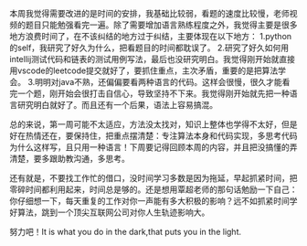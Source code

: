 本周我觉得需要改进的是时间的安排，我基础比较弱，看题的速度比较慢，老师视频的题目只能勉强看完一遍。除了需要增加语言熟练程度之外，我觉得主要是很多地方浪费时间了，在不该纠结的地方过于纠结，主要体现在以下地方：
1.python的self，我研究了好久为什么，把看题目的时间都耽误了。
2.研究了好久如何用intellij测试代码和链表的测试用例写法，最后也没研究明白。我觉得刚开始就直接用vscode的leetcode提交就好了，要抓住重点，主次矛盾，重要的是把算法学会。
3.明明对java不熟，还偏偏要看两种语言的代码。这样会很慢，很久才能看完一个题，刚开始会很打击自信心，导致坚持不下来。我觉得刚开始就先把一种语言研究明白就好了。而且还有一个后果，语法上容易搞混。

总的来说，第一周可能不太适应，方法没太找对，知识上整体也学得不太好，但是好在热情还在，要保持住，把重点摆清楚：专注算法本身和代码实现，多思考代码为什么这样写，且只用一种语言！下周要记得回顾本周的内容，并且把没搞懂的弄清楚，要多跟助教沟通，多思考。

还有就是，不要找工作忙的借口，没时间学习多数是因为拖延，早起抓紧时间，把零碎时间都利用起来，时间总是够的。还是想用覃超老师的那句话勉励一下自己：你仔细想一下，每天重复的工作对你一声能有多大积极的影响？远不如抓紧时间学好算法，跳到一个顶尖互联网公司对你人生轨迹影响大。

努力吧！It is what you do in the dark,that puts you in the light.